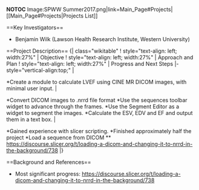 __NOTOC__
<gallery>
Image:SPWW Summer2017.png|link=Main_Page#Projects|[[Main_Page#Projects|Projects List]]
<!-- Use the "Upload file" link on the left and then add a line to this list like "File:MyAlgorithmScreenshot.png" -->

</gallery>

==Key Investigators==
* Benjamin Wilk (Lawson Health Research Institute, Western University)
<!-- Add a bulleted list of investigators and their institutions here -->

==Project Description==
{| class="wikitable"
! style="text-align: left; width:27%" |   Objective
! style="text-align: left; width:27%" |   Approach and Plan
! style="text-align: left; width:27%" |   Progress and Next Steps
|- style="vertical-align:top;"
|
<!-- Objective bullet points -->
*Create a module to calculate LVEF using CINE MR DICOM images, with minimal user input.
|
<!-- Approach and Challenges bullet points -->
*Convert DICOM images to .nrrd file format
*Use the sequences toolbar widget to advance through the frames.
*Use the Segment Editor as a widget to segment the images.
*Calculate the ESV, EDV and EF and output them in a text box.
|
<!-- Progress and Next steps bullet points (fill out at the end of project week) -->
*Gained experience with slicer scripting.
*Finished approximately half the project
*Load a sequence from DICOM
** https://discourse.slicer.org/t/loading-a-dicom-and-changing-it-to-nrrd-in-the-background/738
|}

==Background and References==
<!-- Use this space for information that may help people better understand your project, like links to papers, source code, or data -->
* Most significant progress: https://discourse.slicer.org/t/loading-a-dicom-and-changing-it-to-nrrd-in-the-background/738
